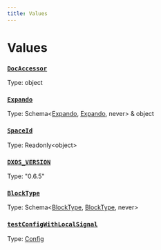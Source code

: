 ```yaml
---
title: Values
---
```

# Values 

### [`DocAccessor`]()
Type: object



### [`Expando`]()
Type: Schema&lt;[Expando](/api/@dxos/client/interfaces/Expando), [Expando](/api/@dxos/client/interfaces/Expando), never&gt; & object



### [`SpaceId`]()
Type: Readonly&lt;object&gt;



### [`DXOS_VERSION`](https://github.com/dxos/dxos/blob/ce1e5d079/packages/sdk/client/src/version.ts#L5)
Type: "0.6.5"



### [`BlockType`](https://github.com/dxos/dxos/blob/ce1e5d079/packages/sdk/client/src/testing/data.ts#L37)
Type: Schema&lt;[BlockType](/api/@dxos/client/interfaces/BlockType), [BlockType](/api/@dxos/client/interfaces/BlockType), never&gt;



### [`testConfigWithLocalSignal`](https://github.com/dxos/dxos/blob/ce1e5d079/packages/sdk/client/src/testing/test-builder.ts#L34)
Type: [Config](/api/@dxos/client/classes/Config)



